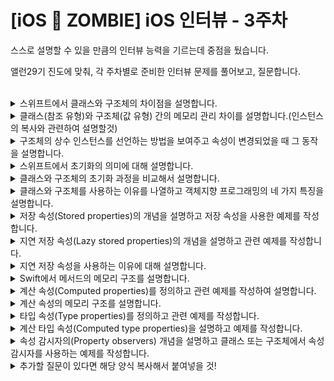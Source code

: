 # [iOS 🧟 ZOMBIE] iOS 인터뷰 - 3주차

스스로 설명할 수 있을 만큼의 인터뷰 능력을 기르는데 중점을 뒀습니다.

앨런29기 진도에 맞춰, 각 주차별로 준비한 인터뷰 문제를 풀어보고, 질문합니다.

<br>

<details>
<summary>스위프트에서 클래스와 구조체의 차이점을 설명합니다.</summary>

```swift
//답변
```
</details>


<details>
<summary>클래스(참조 유형)와 구조체(값 유형) 간의 메모리 관리 차이를 설명합니다.(인스턴스의 복사와 관련하여 설명할것)</summary>

```swift
//답변
```
</details>


<details>
<summary>구조체의 상수 인스턴스를 선언하는 방법을 보여주고 속성이 변경되었을 때 그 동작을 설명합니다.</summary>

```swift
//답변
```
</details>


<details>
<summary>스위프트에서 초기화의 의미에 대해 설명합니다.</summary>

```swift
//답변
```
</details>


<details>
<summary>클래스와 구조체의 초기화 과정을 비교해서 설명합니다.</summary>

```swift
//답변
```
</details>


<details>
<summary>클래스와 구조체를 사용하는 이유를 나열하고 객체지향 프로그래밍의 네 가지 특징을 설명합니다.</summary>

```swift
//답변
```
</details>


<details>
<summary>저장 속성(Stored properties)의 개념을 설명하고 저장 속성을 사용한 예제를 작성합니다.</summary>

```swift
//답변
```
</details>


<details>
<summary>지연 저장 속성(Lazy stored properties)의 개념을 설명하고 관련 예제를 작성합니다.</summary>

```swift
//답변
```
</details>


<details>
<summary>지연 저장 속성을 사용하는 이유에 대해 설명합니다.</summary>

```swift
//답변
```
</details>


<details>
<summary>Swift에서 메서드의 메모리 구조를 설명합니다.</summary>

```swift
//답변
```
</details>


<details>
<summary>계산 속성(Computed properties)를 정의하고 관련 예제를 작성하여 설명합니다.</summary>

```swift
//답변
```
</details>


<details>
<summary>계산 속성의 메모리 구조를 설명합니다.</summary>

```swift
//답변
```
</details>


<details>
<summary>타입 속성(Type properties)를 정의하고 관련 예제를 작성합니다.</summary>

```swift
//답변
```
</details>


<details>
<summary>계산 타입 속성(Computed type properties)을 설명하고 예제를 작성합니다.</summary>

```swift
//답변
```
</details>


<details>
<summary>속성 감시자의(Property observers) 개념을 설명하고 클래스 또는 구조체에서 속성 감시자를 사용하는 예제를 작성합니다.</summary>

```swift
//답변
```
</details>





<details>
<summary>추가할 질문이 있다면 해당 양식 복사해서 붙여넣을 것!</summary>

```swift
//답변
```
</details>

